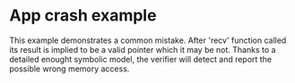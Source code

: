 # App crash example
This example demonstrates a common mistake.
After 'recv' function called its result is implied
to be a valid pointer which it may be not.
Thanks to a detailed enought symbolic model,
the verifier will detect and report the possible
wrong memory access.

